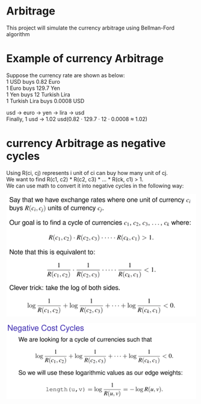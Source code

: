 # Arbitrage
This project will simulate the currency arbitrage using Bellman-Ford algorithm

# Example of currency Arbitrage
Suppose the currency rate are shown as below:  
1 USD buys 0.82 Euro  
1 Euro buys 129.7 Yen  
1 Yen buys 12 Turkish Lira  
1 Turkish Lira buys 0.0008 USD  

usd -> euro -> yen -> lira -> usd    
Finally, 1 usd -> 1.02 usd(0.82 · 129.7 · 12 · 0.0008 ≈ 1.02)  


# currency Arbitrage as negative cycles 
Using R(ci, cj) represents i unit of ci can buy how many unit of cj.  
We want to find R(c1, c2) * R(c2, c3) * ... * R(ck, c1) > 1.  
We can use math to convert it into negative cycles in the following way:  

  ![Alt text](https://github.com/SouthernPark/Arbitrage/blob/main/img/p1.PNG)  
  
  ![Alt text](https://github.com/SouthernPark/Arbitrage/blob/main/img/p2.PNG)  
